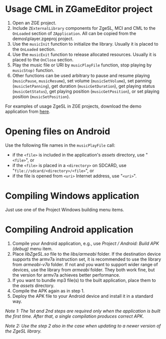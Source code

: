 # Usage CML in ZGameEditor project #

  1. Open an ZGE project.
  1. Include `ZExternalLibrary` components for ZgeSL, MCI and CML to the `OnLoaded` section of `ZApplication`. All can be copied from the demos\player.zgeproj project.
  1. Use the `musicInit` function to initialize the library. Usually it is placed to the `OnLoaded` section.
  1. Use the `musicExit` function to release allocated resources. Usually it is placed to the `OnClose` section.
  1. Play the music file or URI by `musicPlayFile` function, stop playing by `musicStop)` function.
  1. Other functions can be used arbitrary to pause and resume playing (`musicPause`, `musicResume`), set volume (`musicSetVolume`), set panning (`musicSetPanning`), get duration (`musicGetDuration`), get playing status (`musicGetStatus`), get playing position (`musicGetPosition`), or set playing position (`musicSetPosition`).

For examples of usage ZgeSL in ZGE projects, download the demo application from [here](http://googledrive.com/host/0BxwfQ8la88ouM0NnQVZ3dHBMT2c/).

# Opening files on Android #

Use the following file names in the `musicPlayFile` call:

  * if the `<file>` is included in the application's _assets_ directory, use "`<file>`", or
  * if the `<file>` is placed in a `<directory>` on SDCARD, use "`file://sdcard/<directory>/<file>`", or
  * if the file is opened from `<uri>` Internet address, use "`<uri>`".

# Compiling Windows application #

Just use one of the Project Windows building menu items.

# Compiling Android application #

  1. Compile your Android application, e.g., use _Project / Android: Build APK (debug)_ menu item.
  1. Place _libZgeSL.so_ file to the _libs/armeabi_ folder. If the destination device supports the armv7a instruction set, it is recommended to use the library from _armeabi-v7a_ folder. If not and you want to support wider range of devices, use the library from _armeabi_ folder. They both work fine, but the version for armv7a achieves better performance.
  1. If you want to bundle mp3 file(s) to the built application, place them to the _assets_ directory.
  1. Compile the APK again as in step 1.
  1. Deploy the APK file to your Android device and install it in a standard way.

_Note 1: The 1st and 2nd steps are required only when the application is built the first time. After that, a single compilation produces correct APK._

_Note 2: Use the step 2 also in the case when updating to a newer version of the ZgeSL library._